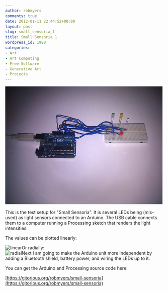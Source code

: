 ```yaml
---
author: robmyers
comments: true
date: 2012-01-11 22:44:52+00:00
layout: post
slug: small_sensoria_1
title: Small Sensoria 1
wordpress_id: 1980
categories:
- Art
- Art Computing
- Free Software
- Generative Art
- Projects
---
```


[![The electronics](/assets/assets_c/2012/01/small_sensoria_board-thumb-500x375-72.png)](/weblog/2012/01/11/small_sensoria_board.png)

This is the test setup for "Small Sensoria". It is several LEDs being (mis-used) as light sensors connected to an Arduino. The USB cable connects them to a computer running a Processing sketch that renders the light intensities.  
  
The values can be plotted linearly:  
  
![linear](/assets/2012/01/11/small_sensoria_linear.png)Or radially:  
![radial](/assets/2012/01/11/small_sensoria_radial.png)Next I am going to make the Arduino unit more independent by adding a Bluetooth shield, battery power, and wiring the LEDs up to it.  
  
You can get the Arduino and Processing source code here:  
  
[https://gitorious.org/robmyers/small-sensoria](https://gitorious.org/robmyers/small-sensoria)  


  




